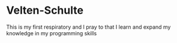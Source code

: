 # Velten-Schulte
This is my first respiratory and I pray to that I learn and expand my knowledge in my programming skills 
